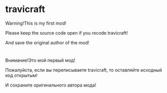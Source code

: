 # travicraft
Warning!This is my first mod!

Please keep the source code open if you recode travicraft!

And save the original author of the mod!
# 
Внимание!Это мой первый мод!

Пожалуйста, если вы переписываете travicraft, то оставляйте исходный код открытым!

И сохраните оригинального автора мода!
